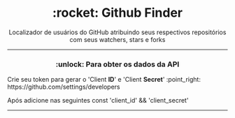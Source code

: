 <h1 align="center">:rocket: Github Finder </h1>

<p align="center">Localizador de usuários do GitHub atribuindo seus respectivos repositórios com seus watchers, stars e forks </p>

<hr>
  <h3 align="center">:unlock: Para obter os dados da API</h3>
  <p>Crie seu token para gerar o 'Client <strong>ID</strong>' e 'Client <strong>Secret</strong>'  :point_right:  https://github.com/settings/developers</p>
  <p>Após adicione nas seguintes const 'client_id' && 'client_secret'</p>
<hr>

